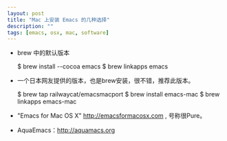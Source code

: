 ```yaml
---
layout: post
title: "Mac 上安装 Emacs 的几种选择"
description: ""
tags: [emacs, osx, mac, software]
---
```


* brew 中的默认版本

    $ brew install --cocoa emacs
    $ brew linkapps emacs

* 一个日本网友提供的版本，也是brew安装，很不错，推荐此版本。

    $ brew tap railwaycat/emacsmacport
    $ brew install emacs-mac
    $ brew linkapps emacs-mac

* "Emacs for Mac OS X" http://emacsformacosx.com , 号称很Pure。

* AquaEmacs：http://aquamacs.org
